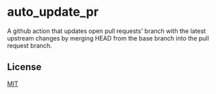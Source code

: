 # auto_update_pr

A github action that updates open pull requests' branch with the latest upstream changes by merging HEAD from the base branch into the pull request branch.

## License

[MIT](LICENSE)
